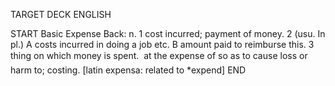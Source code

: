 TARGET DECK
ENGLISH

START
Basic
Expense
Back: n. 1 cost incurred; payment of money. 2 (usu. In pl.) A costs incurred in doing a job etc. B amount paid to reimburse this. 3 thing on which money is spent.  at the expense of so as to cause loss or harm to; costing. [latin expensa: related to *expend]
END
